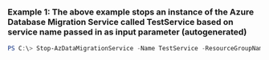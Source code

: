 ### Example 1: The above example stops an instance of the Azure Database Migration Service called TestService based on service name passed in as input parameter (autogenerated)
```powershell
PS C:\> Stop-AzDataMigrationService -Name TestService -ResourceGroupName MyResourceGroup
```

